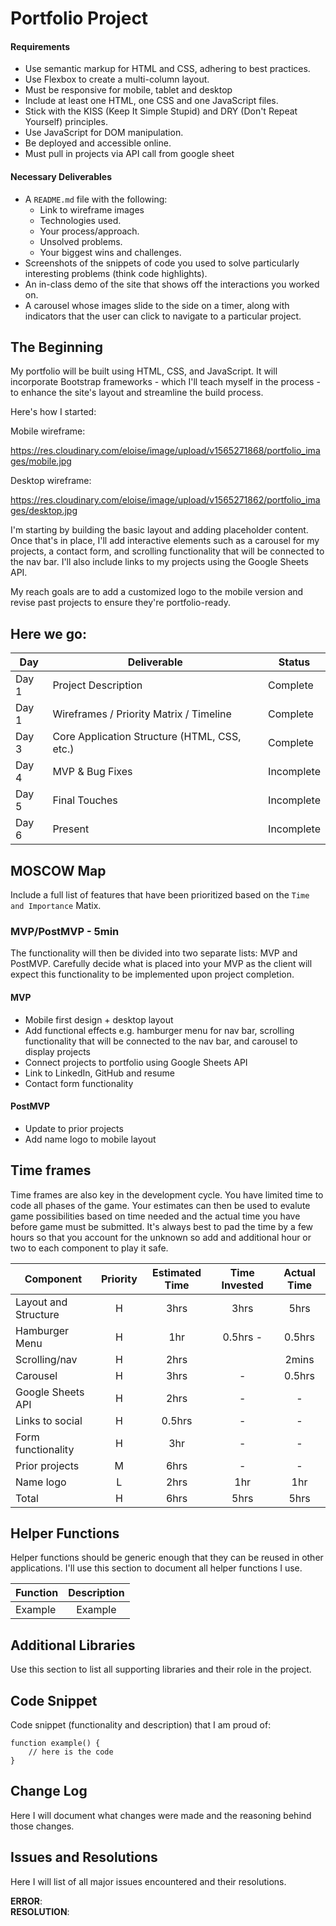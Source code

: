 # Portfolio Project

#### Requirements

- Use semantic markup for HTML and CSS, adhering to best practices.
- Use Flexbox to create a multi-column layout.
- Must be responsive for mobile, tablet and desktop
- Include at least one HTML, one CSS and one JavaScript files.
- Stick with the KISS (Keep It Simple Stupid) and DRY (Don't Repeat Yourself) principles.
- Use JavaScript for DOM manipulation.
- Be deployed and accessible online.
- Must pull in projects via API call from google sheet

#### Necessary Deliverables
- A `README.md` file with the following:
  - Link to wireframe images
  - Technologies used.
  - Your process/approach.
  - Unsolved problems.
  - Your biggest wins and challenges.
- Screenshots of the snippets of code you used to solve particularly interesting problems (think code highlights).
- An in-class demo of the site that shows off the interactions you worked on.
- A carousel whose images slide to the side on a timer, along with indicators that the user can click to navigate to a particular project.

## The Beginning

My portfolio will be built using HTML, CSS, and JavaScript. It will incorporate Bootstrap frameworks - which I'll teach myself in the process - to enhance the site's layout and streamline the build process.

Here's how I started:

Mobile wireframe:

https://res.cloudinary.com/eloise/image/upload/v1565271868/portfolio_images/mobile.jpg

Desktop wireframe:

https://res.cloudinary.com/eloise/image/upload/v1565271862/portfolio_images/desktop.jpg

I'm starting by building the basic layout and adding placeholder content. Once that's in place, I'll add interactive elements such as a carousel for my projects, a contact form, and scrolling functionality that will be connected to the nav bar. I'll also include links to my projects using the Google Sheets API.

My reach goals are to add a customized logo to the mobile version and revise past projects to ensure they're portfolio-ready.

## Here we go:

|  Day | Deliverable | Status
|---|---| ---|
|Day 1| Project Description | Complete
|Day 1| Wireframes / Priority Matrix / Timeline | Complete
|Day 3| Core Application Structure (HTML, CSS, etc.) | Complete
|Day 4| MVP & Bug Fixes | Incomplete
|Day 5| Final Touches | Incomplete
|Day 6| Present | Incomplete

## MOSCOW Map

Include a full list of features that have been prioritized based on the `Time and Importance` Matix.  

### MVP/PostMVP - 5min

The functionality will then be divided into two separate lists: MVP and PostMVP.  Carefully decide what is placed into your MVP as the client will expect this functionality to be implemented upon project completion.  

#### MVP

- Mobile first design + desktop layout
- Add functional effects e.g. hamburger menu for nav bar, scrolling functionality that will be connected to the nav bar, and carousel to display projects
- Connect projects to portfolio using Google Sheets API
- Link to LinkedIn, GitHub and resume
- Contact form functionality

#### PostMVP

- Update to prior projects
- Add name logo to mobile layout

## Time frames

Time frames are also key in the development cycle.  You have limited time to code all phases of the game.  Your estimates can then be used to evalute game possibilities based on time needed and the actual time you have before game must be submitted. It's always best to pad the time by a few hours so that you account for the unknown so add and additional hour or two to each component to play it safe.

| Component | Priority | Estimated Time | Time Invested | Actual Time |
| --- | :---: |  :---: | :---: | :---: |
| Layout and Structure | H |  3hrs|           3hrs |         5hrs |
| Hamburger Menu | H |        1hr |       0.5hrs - |         0.5hrs |
| Scrolling/nav  | H |        2hrs |               |         2mins |
| Carousel       | H |        3hrs |              - |        0.5hrs |
| Google Sheets API | H |     2hrs |              - |            - |
| Links to social | H |       0.5hrs |              - |          - |
| Form functionality | H |    3hr |              - |            - |
| Prior projects | M |       6hrs |              - |            - |
| Name logo | L |             2hrs |              1hr |        1hr |
| Total |       H |        6hrs|             5hrs |           5hrs |

## Helper Functions
Helper functions should be generic enough that they can be reused in other applications. I'll use this section to document all helper functions I use.

| Function | Description |
| --- | :---: |  
| Example | Example |

## Additional Libraries
 Use this section to list all supporting libraries and their role in the project.

## Code Snippet

Code snippet (functionality and description) that I am proud of:   

```
function example() {
	// here is the code
}
```

## Change Log

Here I will document what changes were made and the reasoning behind those changes.  

## Issues and Resolutions

Here I will list of all major issues encountered and their resolutions.

**ERROR**:                               
**RESOLUTION**:

